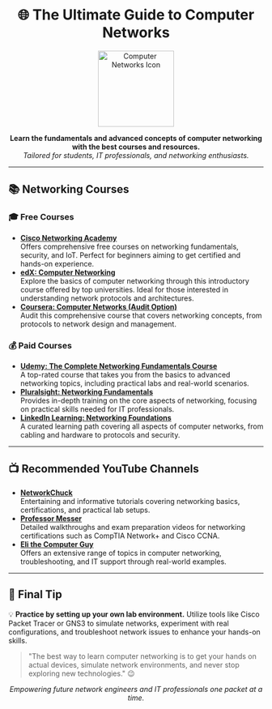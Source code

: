<!-- README.md -->

<h1 align="center">🌐 The Ultimate Guide to Computer Networks</h1>

<p align="center">
  <img src="https://www.istockphoto.com/photo/communication-technology-with-global-internet-network-connected-in-europe-gm1433041100-475086388?utm_source=pixabay&utm_medium=affiliate&utm_campaign=sponsored_image&utm_content=srp_topbanner_media&utm_term=computer+network" width="150" alt="Computer Networks Icon">
</p>

<p align="center">
  <b>Learn the fundamentals and advanced concepts of computer networking with the best courses and resources.</b><br>
  <i>Tailored for students, IT professionals, and networking enthusiasts.</i>
</p>

<hr>

<h2>📚 Networking Courses</h2>

<h3>🎓 Free Courses</h3>

<ul>
  <li>
    <strong><a href="https://www.netacad.com/">Cisco Networking Academy</a></strong><br>
    Offers comprehensive free courses on networking fundamentals, security, and IoT. Perfect for beginners aiming to get certified and hands-on experience.
  </li>
  <li>
    <strong><a href="https://www.edx.org/course/computer-networking">edX: Computer Networking</a></strong><br>
    Explore the basics of computer networking through this introductory course offered by top universities. Ideal for those interested in understanding network protocols and architectures.
  </li>
  <li>
    <strong><a href="https://www.coursera.org/learn/computer-networking">Coursera: Computer Networks (Audit Option)</a></strong><br>
    Audit this comprehensive course that covers networking concepts, from protocols to network design and management.
  </li>
</ul>

<h3>💰 Paid Courses</h3>

<ul>
  <li>
    <strong><a href="https://www.udemy.com/course/the-complete-networking-fundamentals-course-ccna-start/">Udemy: The Complete Networking Fundamentals Course</a></strong><br>
    A top-rated course that takes you from the basics to advanced networking topics, including practical labs and real-world scenarios.
  </li>
  <li>
    <strong><a href="https://www.pluralsight.com/courses/networking-fundamentals">Pluralsight: Networking Fundamentals</a></strong><br>
    Provides in-depth training on the core aspects of networking, focusing on practical skills needed for IT professionals.
  </li>
  <li>
    <strong><a href="https://www.linkedin.com/learning/topics/networking">LinkedIn Learning: Networking Foundations</a></strong><br>
    A curated learning path covering all aspects of computer networks, from cabling and hardware to protocols and security.
  </li>
</ul>

<hr>

<h2>📺 Recommended YouTube Channels</h2>

<ul>
  <li>
    <strong><a href="https://www.youtube.com/c/NetworkChuck">NetworkChuck</a></strong><br>
    Entertaining and informative tutorials covering networking basics, certifications, and practical lab setups.
  </li>
  <li>
    <strong><a href="https://www.youtube.com/c/ProfessorMesser">Professor Messer</a></strong><br>
    Detailed walkthroughs and exam preparation videos for networking certifications such as CompTIA Network+ and Cisco CCNA.
  </li>
  <li>
    <strong><a href="https://www.youtube.com/c/EliTheComputerGuy">Eli the Computer Guy</a></strong><br>
    Offers an extensive range of topics in computer networking, troubleshooting, and IT support through real-world examples.
  </li>
</ul>

<hr>

<h2>🧠 Final Tip</h2>

<p>
  💡 <strong>Practice by setting up your own lab environment.</strong>  
  Utilize tools like Cisco Packet Tracer or GNS3 to simulate networks, experiment with real configurations, and troubleshoot network issues to enhance your hands-on skills.
</p>

<blockquote>
  "The best way to learn computer networking is to get your hands on actual devices, simulate network environments, and never stop exploring new technologies." 😉
</blockquote>

<p align="center">
  <i>Empowering future network engineers and IT professionals one packet at a time.</i>
</p>
